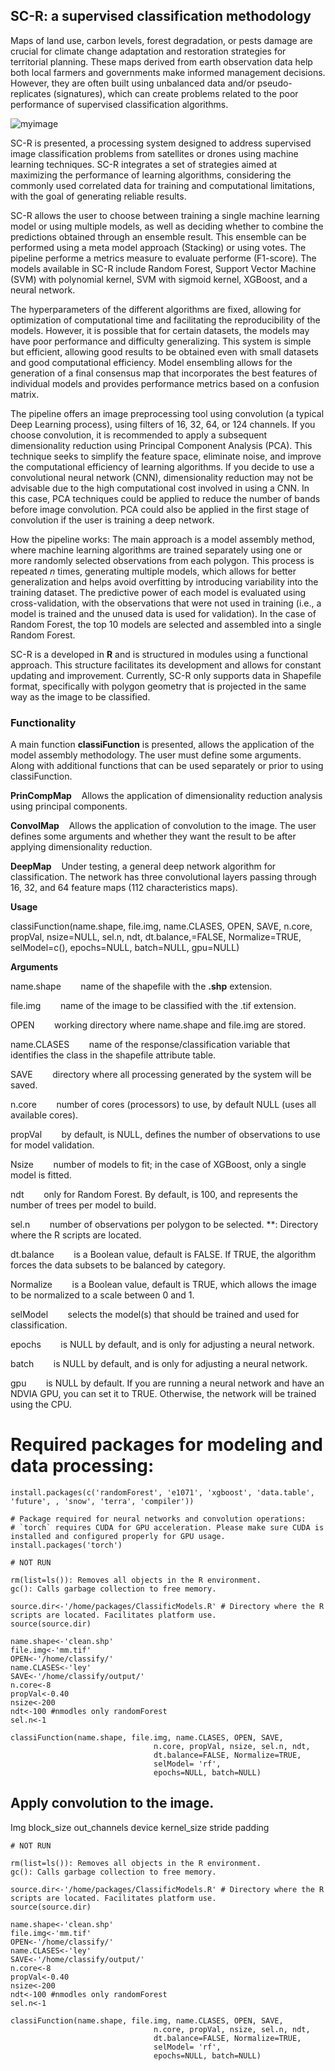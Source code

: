 ## SC-R: a supervised classification methodology

Maps of land use, carbon levels, forest degradation, or pests damage are crucial for climate change adaptation and restoration strategies for territorial planning. These maps derived from earth observation data help both local farmers and governments make informed management decisions. However, they are often built using unbalanced data and/or pseudo-replicates (signatures), which can create problems related to the poor performance of supervised classification algorithms. 

![myimage](https:/github.com/SVMendoza/SC-R/Process.png)



SC-R is presented, a processing system designed to address supervised image classification problems from satellites or drones using machine learning techniques. SC-R integrates a set of strategies aimed at maximizing the performance of learning algorithms, considering the commonly used correlated data for training and computational limitations, with the goal of generating reliable results.


SC-R allows the user to choose between training a single machine learning model or using multiple models, as well as deciding whether to combine the predictions obtained through an ensemble result. This ensemble can be performed using a meta model approach (Stacking) or using votes. The pipeline performe a metrics measure to evaluate performe (F1-score). The models available in SC-R include Random Forest, Support Vector Machine (SVM) with polynomial kernel, SVM with sigmoid kernel, XGBoost, and a neural network.


The hyperparameters of the different algorithms are fixed, allowing for optimization of computational time and facilitating the reproducibility of the models. However, it is possible that for certain datasets, the models may have poor performance and difficulty generalizing. This system is simple but efficient, allowing good results to be obtained even with small datasets and good computational efficiency. Model ensembling allows for the generation of a final consensus map that incorporates the best features of individual models and provides performance metrics based on a confusion matrix.


The pipeline offers an image preprocessing tool using convolution (a typical Deep Learning process), using filters of 16, 32, 64, or 124 channels. If you choose convolution, it is recommended to apply a subsequent dimensionality reduction using Principal Component Analysis (PCA). This technique seeks to simplify the feature space, eliminate noise, and improve the computational efficiency of learning algorithms. If you decide to use a convolutional neural network (CNN), dimensionality reduction may not be advisable due to the high computational cost involved in using a CNN. In this case, PCA techniques could be applied to reduce the number of bands before image convolution. PCA could also be applied in the first stage of convolution if the user is training a deep network.



How the pipeline works: The main approach is a model assembly method, where machine learning algorithms are trained separately using one or more randomly selected observations from each polygon. This process is repeated *n* times, generating multiple models, which allows for better generalization and helps avoid overfitting by introducing variability into the training dataset. The predictive power of each model is evaluated using cross-validation, with the observations that were not used in training (i.e., a model is trained and the unused data is used for validation). In the case of Random Forest, the top 10 models are selected and assembled into a single Random Forest.


SC-R is a developed in **R** and is structured in modules using a functional approach. This structure facilitates its development and allows for constant updating and improvement. Currently, SC-R only supports data in Shapefile format, specifically with polygon geometry that is projected in the same way as the image to be classified.

### Functionality

A main function **classiFunction** is presented, allows the application of the model assembly methodology. The user must define some arguments. Along with additional functions that can be used separately or prior to using classiFunction.


**PrinCompMap** &nbsp;&nbsp;&nbsp;Allows the application of dimensionality reduction analysis using principal components.


**ConvolMap** &nbsp;&nbsp;&nbsp;Allows the application of convolution to the image. The user defines some arguments and whether they want the result to be after applying dimensionality reduction.


**DeepMap** &nbsp;&nbsp;&nbsp;Under testing, a general deep network algorithm for classification. The network has three convolutional layers passing through 16, 32, and 64 feature maps (112 characteristics maps). 


**Usage**

classiFunction(name.shape, file.img, name.CLASES, OPEN, SAVE, n.core, propVal, nsize=NULL, sel.n, ndt, dt.balance,=FALSE, Normalize=TRUE, selModel=c(), epochs=NULL, batch=NULL, gpu=NULL)


**Arguments**

name.shape 		&nbsp;&nbsp;&nbsp;&nbsp;&nbsp;&nbsp; name of the shapefile with the **.shp** extension. 

file.img 		&nbsp;&nbsp;&nbsp;&nbsp;&nbsp;&nbsp; name of the image to be classified with the .tif extension. 

OPEN 			&nbsp;&nbsp;&nbsp;&nbsp;&nbsp;&nbsp; working directory where name.shape and file.img are stored. 

name.CLASES 		&nbsp;&nbsp;&nbsp;&nbsp;&nbsp;&nbsp; name of the response/classification variable that identifies the class in the shapefile attribute table. 

SAVE 			&nbsp;&nbsp;&nbsp;&nbsp;&nbsp;&nbsp; directory where all processing generated by the system will be saved. 

n.core	 		&nbsp;&nbsp;&nbsp;&nbsp;&nbsp;&nbsp; number of cores (processors) to use, by default NULL (uses all available cores). 

propVal 		&nbsp;&nbsp;&nbsp;&nbsp;&nbsp;&nbsp; by default, is NULL, defines the number of observations to use for model validation. 

Nsize 			&nbsp;&nbsp;&nbsp;&nbsp;&nbsp;&nbsp; number of models to fit; in the case of XGBoost, only a single model is fitted. 

ndt 			&nbsp;&nbsp;&nbsp;&nbsp;&nbsp;&nbsp; only for Random Forest. By default, is 100, and represents the number of trees per model to build. 

sel.n 			&nbsp;&nbsp;&nbsp;&nbsp;&nbsp;&nbsp; number of observations per polygon to be selected. **: Directory where the R scripts are located.

dt.balance 		&nbsp;&nbsp;&nbsp;&nbsp;&nbsp;&nbsp; is a Boolean value, default is FALSE. If TRUE, the algorithm forces the data subsets to be balanced by category. 

Normalize 		&nbsp;&nbsp;&nbsp;&nbsp;&nbsp;&nbsp; is a Boolean value, default is TRUE, which allows the image to be normalized to a scale between 0 and 1.

selModel 		&nbsp;&nbsp;&nbsp;&nbsp;&nbsp;&nbsp; selects the model(s) that should be trained and used for classification. 

epochs 			&nbsp;&nbsp;&nbsp;&nbsp;&nbsp;&nbsp; is NULL by default, and is only for adjusting a neural network. 

batch 			&nbsp;&nbsp;&nbsp;&nbsp;&nbsp;&nbsp; is NULL by default, and is only for adjusting a neural network.

gpu 			&nbsp;&nbsp;&nbsp;&nbsp;&nbsp;&nbsp; is NULL by default. If you are running a neural network and have an NDVIA GPU, you can set it to TRUE. Otherwise, the network will be trained using the CPU.


# Required packages for modeling and data processing:

```plaintext
install.packages(c('randomForest', 'e1071', 'xgboost', 'data.table', 'future', , 'snow', 'terra', 'compiler'))

# Package required for neural networks and convolution operations:
# `torch` requires CUDA for GPU acceleration. Please make sure CUDA is installed and configured properly for GPU usage.
install.packages('torch')
```



```plaintext
# NOT RUN

rm(list=ls()): Removes all objects in the R environment.
gc(): Calls garbage collection to free memory.

source.dir<-'/home/packages/ClassificModels.R' # Directory where the R scripts are located. Facilitates platform use. 
source(source.dir) 

name.shape<-'clean.shp'
file.img<-'mm.tif'
OPEN<-'/home/classify/'
name.CLASES<-'ley'
SAVE<-'/home/classify/output/'
n.core<-8
propVal<-0.40
nsize<-200
ndt<-100 #nmodles only randomForest
sel.n<-1

classiFunction(name.shape, file.img, name.CLASES, OPEN, SAVE, 
                                n.core, propVal, nsize, sel.n, ndt, 
                                dt.balance=FALSE, Normalize=TRUE, 
                                selModel= 'rf',
                                epochs=NULL, batch=NULL)
```



## Apply convolution to the image.


Img
block_size
out_channels
device
kernel_size
stride
padding


```plaintext
# NOT RUN

rm(list=ls()): Removes all objects in the R environment.
gc(): Calls garbage collection to free memory.

source.dir<-'/home/packages/ClassificModels.R' # Directory where the R scripts are located. Facilitates platform use. 
source(source.dir) 

name.shape<-'clean.shp'
file.img<-'mm.tif'
OPEN<-'/home/classify/'
name.CLASES<-'ley'
SAVE<-'/home/classify/output/'
n.core<-8
propVal<-0.40
nsize<-200
ndt<-100 #nmodles only randomForest
sel.n<-1

classiFunction(name.shape, file.img, name.CLASES, OPEN, SAVE, 
                                n.core, propVal, nsize, sel.n, ndt, 
                                dt.balance=FALSE, Normalize=TRUE, 
                                selModel= 'rf',
                                epochs=NULL, batch=NULL)
```
